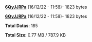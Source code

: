 [**6QyJJRPa**](/data/6QyJJRPa.txt) (16/12/22 - 11:58)- 1823 bytes

[**6QyJJRPa**](/data/6QyJJRPa.txt) (16/12/22 - 11:58)- 1823 bytes

**Total Datas**: 185

**Total Size**: 0.77 MB / 787.9 KB
